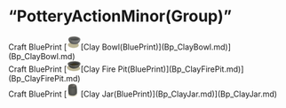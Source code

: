 # “PotteryActionMinor(Group)”  
<div style="display:inline-block"><div class="gamedatalist" style="text-align:left;min-width:200px;min-height:0px;">Craft BluePrint [<div style="width:25px;display:inline-block;text-align:center"><img decoding="async" src="../wiki/Sprite/ClayBowl.png" href="a.md" style="max-width:25px;max-height:25px;"></div>[Clay Bowl(BluePrint)](Bp_ClayBowl.md)](Bp_ClayBowl.md)</div><div class="gamedatalist" style="text-align:left;min-width:200px;min-height:0px;">Craft BluePrint [<div style="width:25px;display:inline-block;text-align:center"><img decoding="async" src="../wiki/Sprite/ClayFirePitExtinguished.png" href="a.md" style="max-width:25px;max-height:25px;"></div>[Clay Fire Pit(BluePrint)](Bp_ClayFirePit.md)](Bp_ClayFirePit.md)</div><div class="gamedatalist" style="text-align:left;min-width:200px;min-height:0px;">Craft BluePrint [<div style="width:25px;display:inline-block;text-align:center"><img decoding="async" src="../wiki/Sprite/ClayJar.png" href="a.md" style="max-width:25px;max-height:25px;"></div>[Clay Jar(BluePrint)](Bp_ClayJar.md)](Bp_ClayJar.md)</div></div>  
  


<script>document.title="“PotteryActionMinor(Group)” - Card Survival Wiki";</script>